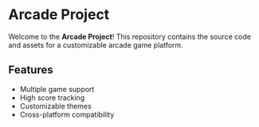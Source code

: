 # Arcade Project

Welcome to the **Arcade Project**! This repository contains the source code and assets for a customizable arcade game platform.

## Features

- Multiple game support
- High score tracking
- Customizable themes
- Cross-platform compatibility